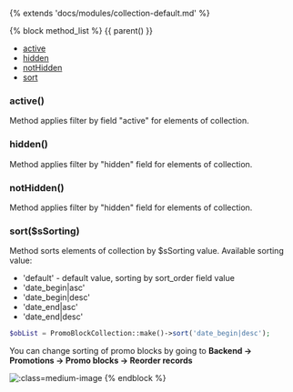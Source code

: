 {% extends 'docs/modules/collection-default.md' %}

{% block method_list %}
{{ parent() }}

* [active](#active)
* [hidden](#hidden)
* [notHidden](#nothidden)
* [sort](#sortssorting)

### active()

Method applies filter by field "active" for elements of collection.

### hidden()

Method applies filter by "hidden" field for elements of collection.

### notHidden()

Method applies filter by "hidden" field for elements of collection.

### sort($sSorting)

Method sorts elements of collection by $sSorting value.
Available sorting value:
  * 'default' - default value, sorting by sort_order field value
  * 'date_begin|asc'
  * 'date_begin|desc'
  * 'date_end|asc'
  * 'date_end|desc'
```php
$obList = PromoBlockCollection::make()->sort('date_begin|desc');
```

You can change sorting of promo blocks by going to **Backend -> Promotions -> Promo blocks -> Reorder records**

![](./../../../assets/images/backend-promo-block-2.png ':class=medium-image')
{% endblock %}
